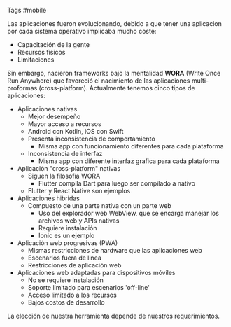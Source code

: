 Tags #mobile 

Las aplicaciones fueron evolucionando, debido a que tener una aplicacion por cada sistema operativo implicaba mucho coste:

- Capacitación de la gente
- Recursos físicos
- Limitaciones

Sin embargo, nacieron frameworks bajo la mentalidad **WORA** (Write Once Run Anywhere) que favoreció el nacimiento de las aplicaciones multi-proformas (cross-platform). Actualmente tenemos cinco tipos de aplicaciones:

- Aplicaciones nativas
	- Mejor desempeño
	- Mayor acceso a recursos
	- Android con Kotlin, iOS con Swift
	- Presenta inconsistencia de comportamiento
		- Misma app con funcionamiento diferentes para cada plataforma
	- Inconsistencia de interfaz
		- Misma app con diferente interfaz grafica para cada plataforma
- Aplicación "cross-platform" nativas
	- Siguen la filosofía WORA
		- Flutter compila Dart para luego ser compilado a nativo
	- Flutter y React Native son ejemplos
- Aplicaciones hibridas
	- Compuesto de una parte nativa con un parte web
		- Uso del explorador web WebView, que se encarga manejar los archivos web y APIs nativas
		- Requiere instalación
		- Ionic es un ejemplo
- Aplicación web progresivas (PWA)
	- Mismas restricciones de hardware que las aplicaciones web
	- Escenarios fuera de linea
	- Restricciones de aplicación web
- Aplicaciones web adaptadas para dispositivos móviles
	- No se requiere instalación
	- Soporte limitado para escenarios 'off-line'
	- Acceso limitado a los recursos
	- Bajos costos de desarrollo

La elección de nuestra herramienta depende de nuestros requerimientos.
